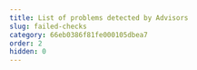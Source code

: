 ```yaml
---
title: List of problems detected by Advisors
slug: failed-checks
category: 66eb0386f81fe000105dbea7
order: 2
hidden: 0
---
```

